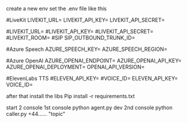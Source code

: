 create a new env
set the .env file like this 

#LiveKit
LIVEKIT_URL=
LIVEKIT_API_KEY=
LIVEKIT_API_SECRET=

#LIVEKIT_URL=
#LIVEKIT_API_KEY=
#LIVEKIT_API_SECRET=
#LIVEKIT_ROOM=
#SIP
SIP_OUTBOUND_TRUNK_ID=

#Azure Speech
AZURE_SPEECH_KEY=
AZURE_SPEECH_REGION=

#Azure OpenAI
AZURE_OPENAI_ENDPOINT=
AZURE_OPENAI_API_KEY=
AZURE_OPENAI_DEPLOYMENT=
OPENAI_API_VERSION=

#ElevenLabs TTS
#ELEVEN_API_KEY=
#VOICE_ID=
ELEVEN_API_KEY=
VOICE_ID=


after that install the libs
Pip install -r requirements.txt

start 2 console
1st console
python agent.py dev
2nd console
python caller.py +44...... "topic"
